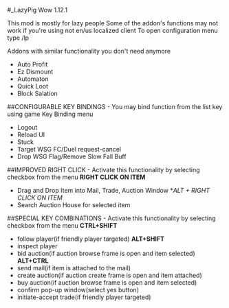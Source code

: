 #_LazyPig Wow 1.12.1 

This mod is mostly for lazy people
Some of the addon's functions may not work if you're using not en/us localized client
To open configuration menu type /lp

Addons with similar functionality you don't need anymore
- Auto Profit
- Ez Dismount
- Automaton
- Quick Loot
- Block Salation


##CONFIGURABLE KEY BINDINGS - You may bind function from the list key using game Key Binding menu
- Logout
- Reload UI
- Stuck
- Target WSG FC/Duel request-cancel
- Drop WSG Flag/Remove Slow Fall Buff

##IMPROVED RIGHT CLICK - Activate this functionality by selecting checkbox from the menu
**RIGHT CLICK ON ITEM**
  - Drag and Drop Item into Mail, Trade, Auction Window
**ALT + RIGHT CLICK ON ITEM*
  - Search Auction House for selected item

##SPECIAL KEY COMBINATIONS - Activate this functionality by selecting checkbox from the menu
**CTRL+SHIFT**
  - follow player(if friendly player targeted)
**ALT+SHIFT**
  - inspect player
  - bid auction(if auction browse frame is open and item selected)
**ALT+CTRL**
  - send mail(if item is attached to the mail)
  - create auction(if auction create frame is open and item attached)
  - buy auction(if auction browse frame is open and item selected)
  - confirm pop-up window(select yes button)
  - initiate-accept trade(if friendly player targeted)




